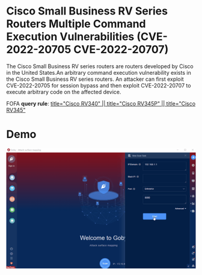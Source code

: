 
# Cisco Small Business RV Series Routers Multiple Command Execution Vulnerabilities (CVE-2022-20705  CVE-2022-20707)

The Cisco Small Business RV series routers are routers developed by Cisco in the United States.An arbitrary command execution vulnerability exists in the Cisco Small Business RV series routers. An attacker can first exploit CVE-2022-20705 for session bypass and then exploit CVE-2022-20707 to execute arbitrary code on the affected device.

FOFA **query rule**: [title="Cisco RV340"  || title="Cisco RV345P" || title="Cisco RV345"](https://fofa.info/result?qbase64=dGl0bGU9IkNpc2NvIFJWMzQwIiAgfHwgdGl0bGU9IkNpc2NvIFJWMzQ1UCIgfHwgdGl0bGU9IkNpc2NvIFJWMzQ1Ig%3D%3D)

# Demo

![CVE-2022-20705](CVE-2022-20705.gif)
